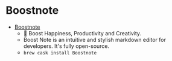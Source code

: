 # Boostnote
- [Boostnote](https://boostnote.io/)
  -  🚀 Boost Happiness, Productivity and Creativity.
  - Boost Note is an intuitive and stylish markdown editor for developers. It's fully open-source.
  - `brew cask install Boostnote`
